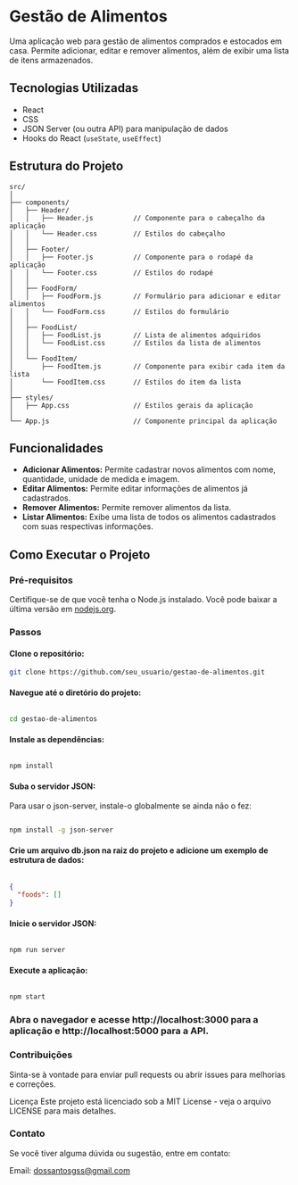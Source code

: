 # Gestão de Alimentos

Uma aplicação web para gestão de alimentos comprados e estocados em casa. Permite adicionar, editar e remover alimentos, além de exibir uma lista de itens armazenados.

## Tecnologias Utilizadas

- React
- CSS
- JSON Server (ou outra API) para manipulação de dados
- Hooks do React (`useState`, `useEffect`)

## Estrutura do Projeto


```
src/
│
├── components/
│   ├── Header/
│   │   ├── Header.js          // Componente para o cabeçalho da aplicação
│   │   └── Header.css         // Estilos do cabeçalho
│   │
│   ├── Footer/
│   │   ├── Footer.js          // Componente para o rodapé da aplicação
│   │   └── Footer.css         // Estilos do rodapé
│   │
│   ├── FoodForm/
│   │   ├── FoodForm.js        // Formulário para adicionar e editar alimentos
│   │   └── FoodForm.css       // Estilos do formulário
│   │
│   ├── FoodList/
│   │   ├── FoodList.js        // Lista de alimentos adquiridos
│   │   └── FoodList.css       // Estilos da lista de alimentos
│   │
│   └── FoodItem/
│       ├── FoodItem.js        // Componente para exibir cada item da lista
│       └── FoodItem.css       // Estilos do item da lista
│
├── styles/
│   ├── App.css                // Estilos gerais da aplicação
│
└── App.js                     // Componente principal da aplicação

```


## Funcionalidades

- **Adicionar Alimentos:** Permite cadastrar novos alimentos com nome, quantidade, unidade de medida e imagem.
- **Editar Alimentos:** Permite editar informações de alimentos já cadastrados.
- **Remover Alimentos:** Permite remover alimentos da lista.
- **Listar Alimentos:** Exibe uma lista de todos os alimentos cadastrados com suas respectivas informações.

## Como Executar o Projeto

### Pré-requisitos

Certifique-se de que você tenha o Node.js instalado. Você pode baixar a última versão em [nodejs.org](https://nodejs.org/).

### Passos

#### Clone o repositório:

````bash
git clone https://github.com/seu_usuario/gestao-de-alimentos.git
````
#### Navegue até o diretório do projeto:

````bash

cd gestao-de-alimentos
````
#### Instale as dependências:

````bash

npm install
````
#### Suba o servidor JSON:

Para usar o json-server, instale-o globalmente se ainda não o fez:

````bash

npm install -g json-server
````
#### Crie um arquivo db.json na raiz do projeto e adicione um exemplo de estrutura de dados:

````json

{
  "foods": []
}
````
#### Inicie o servidor JSON:

````bash

npm run server
````
#### Execute a aplicação:

````bash

npm start
````
### Abra o navegador e acesse http://localhost:3000 para a aplicação e http://localhost:5000 para a API.

### Contribuições
Sinta-se à vontade para enviar pull requests ou abrir issues para melhorias e correções.

Licença
Este projeto está licenciado sob a MIT License - veja o arquivo LICENSE para mais detalhes.

### Contato
Se você tiver alguma dúvida ou sugestão, entre em contato:

Email: dossantosgss@gmail.com
